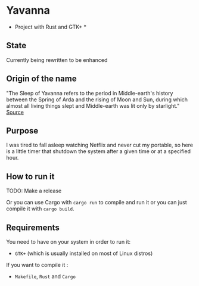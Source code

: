 # Yavanna
* Project with Rust and GTK+ *

## State

Currently being rewritten to be enhanced

## Origin of the name

"The Sleep of Yavanna refers to the period in Middle-earth's history between the Spring of Arda and the rising of Moon and Sun, during which almost all living things slept and Middle-earth was lit only by starlight." [Source](lotr.fandom.com) 

## Purpose 

I was tired to fall asleep watching Netflix and never cut my portable, so here is a little timer that shutdown the system after a given time or at a specified hour. 

## How to run it

TODO: Make a release

Or you can use Cargo with `cargo run` to compile and run it or you can just compile it with `cargo build`.

## Requirements 

You need to have on your system in order to run it:
* `GTK+` (which is usually installed on most of Linux distros)

If you want to compile it :
* `Makefile`, `Rust` and `Cargo`
